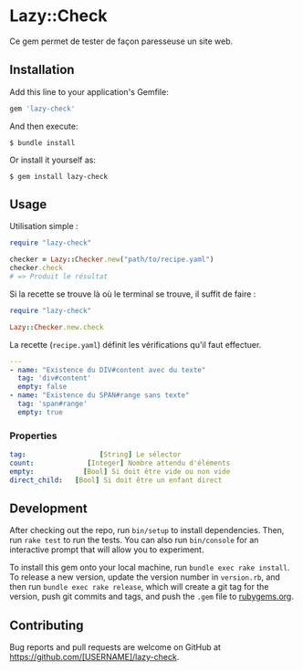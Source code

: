 # Lazy::Check

Ce gem permet de tester de façon paresseuse un site web.

## Installation

Add this line to your application's Gemfile:

```ruby
gem 'lazy-check'
```

And then execute:

    $ bundle install

Or install it yourself as:

    $ gem install lazy-check

## Usage

Utilisation simple :

~~~ruby
require "lazy-check"

checker = Lazy::Checker.new("path/to/recipe.yaml")
checker.check
# => Produit le résultat
~~~

Si la recette se trouve là où le terminal se trouve, il suffit de faire :

~~~ruby
require "lazy-check"

Lazy::Checker.new.check
~~~

La recette (`recipe.yaml`) définit les vérifications qu'il faut effectuer.

~~~yaml
---
- name: "Existence du DIV#content avec du texte"
  tag: 'div#content'
  empty: false
- name: "Existence du SPAN#range sans texte"
  tag: 'span#range'
  empty: true
~~~

### Properties

~~~yaml
tag:                  [String] Le sélector
count:             [Integer] Nombre attendu d'éléments
empty:            [Bool] Si doit être vide ou non vide
direct_child:   [Bool] Si doit être un enfant direct
~~~

## Development

After checking out the repo, run `bin/setup` to install dependencies. Then, run `rake test` to run the tests. You can also run `bin/console` for an interactive prompt that will allow you to experiment.

To install this gem onto your local machine, run `bundle exec rake install`. To release a new version, update the version number in `version.rb`, and then run `bundle exec rake release`, which will create a git tag for the version, push git commits and tags, and push the `.gem` file to [rubygems.org](https://rubygems.org).

## Contributing

Bug reports and pull requests are welcome on GitHub at https://github.com/[USERNAME]/lazy-check.

